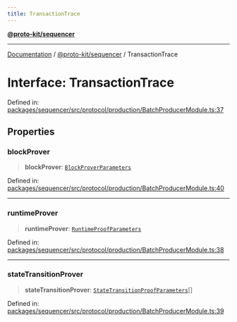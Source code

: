 ```yaml
---
title: TransactionTrace
---
```


[**@proto-kit/sequencer**](../README.md)

***

[Documentation](../../../README.md) / [@proto-kit/sequencer](../README.md) / TransactionTrace

# Interface: TransactionTrace

Defined in: [packages/sequencer/src/protocol/production/BatchProducerModule.ts:37](https://github.com/proto-kit/framework/blob/28efa802e3737fc3b77339148b307ef7246f3ef1/packages/sequencer/src/protocol/production/BatchProducerModule.ts#L37)

## Properties

### blockProver

> **blockProver**: [`BlockProverParameters`](BlockProverParameters.md)

Defined in: [packages/sequencer/src/protocol/production/BatchProducerModule.ts:40](https://github.com/proto-kit/framework/blob/28efa802e3737fc3b77339148b307ef7246f3ef1/packages/sequencer/src/protocol/production/BatchProducerModule.ts#L40)

***

### runtimeProver

> **runtimeProver**: [`RuntimeProofParameters`](RuntimeProofParameters.md)

Defined in: [packages/sequencer/src/protocol/production/BatchProducerModule.ts:38](https://github.com/proto-kit/framework/blob/28efa802e3737fc3b77339148b307ef7246f3ef1/packages/sequencer/src/protocol/production/BatchProducerModule.ts#L38)

***

### stateTransitionProver

> **stateTransitionProver**: [`StateTransitionProofParameters`](StateTransitionProofParameters.md)[]

Defined in: [packages/sequencer/src/protocol/production/BatchProducerModule.ts:39](https://github.com/proto-kit/framework/blob/28efa802e3737fc3b77339148b307ef7246f3ef1/packages/sequencer/src/protocol/production/BatchProducerModule.ts#L39)
